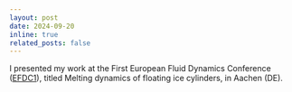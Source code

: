 ```yaml
---
layout: post
date: 2024-09-20
inline: true
related_posts: false
---
```


I presented my work at the First European Fluid Dynamics Conference (<a href="https://efdc1.de/">EFDC1</a>), titled Melting dynamics of floating ice cylinders, in Aachen (DE).
